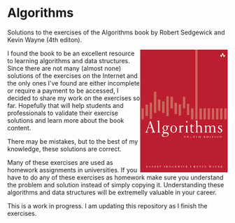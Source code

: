 # Algorithms
Solutions to the exercises of the Algorithms book by Robert Sedgewick and Kevin Wayne (4th editon).

<a href="url"><img src="resources/book_cover.png" align="right" height="280" width="200" ></a>

I found the book to be an excellent resource to learning algorithms and data structures. Since there are not many (almost none) solutions of the exercises on the Internet and the only ones I've found are either incomplete or require a payment to be accessed, I  decided to share my work on the exercises so far. Hopefully that will help students and professionals to validate their exercise solutions and learn more about the book content.

There may be mistakes, but to the best of my knowledge, these solutions are correct.

Many of these exercises are used as homework assignments in universities. If you have to do any of these exercises as homework make sure you understand the problem and solution instead of simply copying it. Understanding these algorithms and data structures will be extremelly valuable in your career.

This is a work in progress. I am updating this repository as I finish the exercises.
